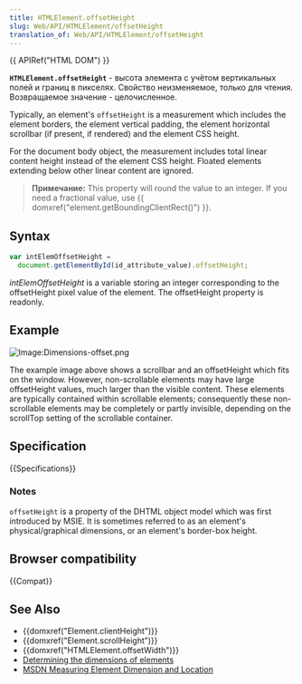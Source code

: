 ```yaml
---
title: HTMLElement.offsetHeight
slug: Web/API/HTMLElement/offsetHeight
translation_of: Web/API/HTMLElement/offsetHeight
---
```


{{ APIRef("HTML DOM") }}

**`HTMLElement.offsetHeight`** - высота элемента с учётом вертикальных полей и границ в пикселях. Свойство неизменяемое, только для чтения. Возвращаемое значение - целочисленное.

Typically, an element's `offsetHeight` is a measurement which includes the element borders, the element vertical padding, the element horizontal scrollbar (if present, if rendered) and the element CSS height.

For the document body object, the measurement includes total linear content height instead of the element CSS height. Floated elements extending below other linear content are ignored.

> **Примечание:** This property will round the value to an integer. If you need a fractional value, use {{ domxref("element.getBoundingClientRect()") }}.

## Syntax

```js
var intElemOffsetHeight =
  document.getElementById(id_attribute_value).offsetHeight;
```

_intElemOffsetHeight_ is a variable storing an integer corresponding to the offsetHeight pixel value of the element. The offsetHeight property is readonly.

## Example

![Image:Dimensions-offset.png](/@api/deki/files/186/=Dimensions-offset.png)

The example image above shows a scrollbar and an offsetHeight which fits on the window. However, non-scrollable elements may have large offsetHeight values, much larger than the visible content. These elements are typically contained within scrollable elements; consequently these non-scrollable elements may be completely or partly invisible, depending on the scrollTop setting of the scrollable container.

## Specification

{{Specifications}}

### Notes

`offsetHeight` is a property of the DHTML object model which was first introduced by MSIE. It is sometimes referred to as an element's physical/graphical dimensions, or an element's border-box height.

## Browser compatibility

{{Compat}}

## See Also

- {{domxref("Element.clientHeight")}}
- {{domxref("Element.scrollHeight")}}
- {{domxref("HTMLElement.offsetWidth")}}
- [Determining the dimensions of elements](/ru/docs/Web/API/CSS_Object_Model/Determining_the_dimensions_of_elements)
- [MSDN Measuring Element Dimension and Location](<https://docs.microsoft.com/en-us/previous-versions//hh781509(v=vs.85)>)
